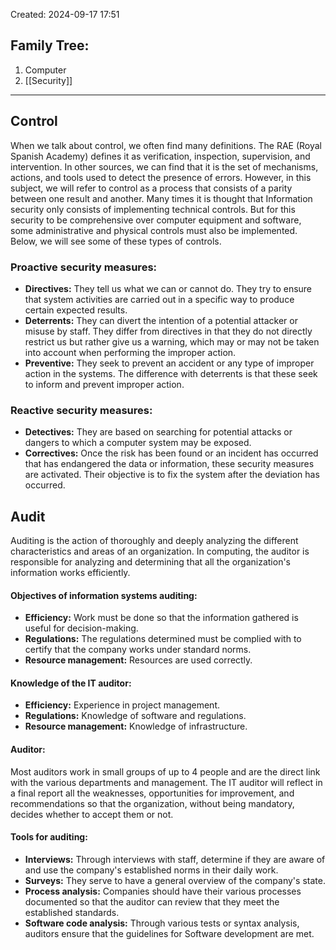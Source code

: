 Created: 2024-09-17 17:51
## Family Tree:
1. Computer
2. [[Security]]
-- -
## Control
When we talk about control, we often find many definitions. The RAE (Royal Spanish Academy) defines it as verification, inspection, supervision, and intervention. In other sources, we can find that it is the set of mechanisms, actions, and tools used to detect the presence of errors. However, in this subject, we will refer to control as a process that consists of a parity between one result and another. Many times it is thought that Information security only consists of implementing technical controls. But for this security to be comprehensive over computer equipment and software, some administrative and physical controls must also be implemented. Below, we will see some of these types of controls.
### Proactive security measures:
- **Directives:** They tell us what we can or cannot do. They try to ensure that system activities are carried out in a specific way to produce certain expected results.
- **Deterrents:** They can divert the intention of a potential attacker or misuse by staff. They differ from directives in that they do not directly restrict us but rather give us a warning, which may or may not be taken into account when performing the improper action.
- **Preventive:** They seek to prevent an accident or any type of improper action in the systems. The difference with deterrents is that these seek to inform and prevent improper action.
### Reactive security measures:
- **Detectives:** They are based on searching for potential attacks or dangers to which a computer system may be exposed.
- **Correctives:** Once the risk has been found or an incident has occurred that has endangered the data or information, these security measures are activated. Their objective is to fix the system after the deviation has occurred.
## Audit
Auditing is the action of thoroughly and deeply analyzing the different characteristics and areas of an organization. In computing, the auditor is responsible for analyzing and determining that all the organization's information works efficiently.
#### Objectives of information systems auditing:
- **Efficiency:** Work must be done so that the information gathered is useful for decision-making.
- **Regulations:** The regulations determined must be complied with to certify that the company works under standard norms.
- **Resource management:** Resources are used correctly.
#### Knowledge of the IT auditor:
- **Efficiency:** Experience in project management.
- **Regulations:** Knowledge of software and regulations.
- **Resource management:** Knowledge of infrastructure.
#### Auditor:
Most auditors work in small groups of up to 4 people and are the direct link with the various departments and management. The IT auditor will reflect in a final report all the weaknesses, opportunities for improvement, and recommendations so that the organization, without being mandatory, decides whether to accept them or not.
#### Tools for auditing:
- **Interviews:** Through interviews with staff, determine if they are aware of and use the company's established norms in their daily work.
- **Surveys:** They serve to have a general overview of the company's state.
- **Process analysis:** Companies should have their various processes documented so that the auditor can review that they meet the established standards.
- **Software code analysis:** Through various tests or syntax analysis, auditors ensure that the guidelines for Software development are met.